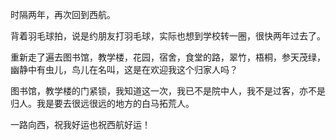 时隔两年，再次回到西航。

背着羽毛球拍，说是约朋友打羽毛球，实际也想到学校转一圈，很快两年过去了。

重新走了遍去图书馆，教学楼，花园，宿舍，食堂的路，翠竹，梧桐，参天茂绿，幽静中有虫儿，鸟儿在名叫，这是在欢迎我这个归家人吗？

图书馆，教学楼的门紧锁，我知道这一次，我已不是院中人，我不是过客，亦不是归人。我是要去很远很远的地方的白马拓荒人。

一路向西，祝我好运也祝西航好运！
